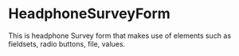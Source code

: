 # HeadphoneSurveyForm
This is headphone Survey form that makes use of elements such as fieldsets, radio buttons, file, values.

